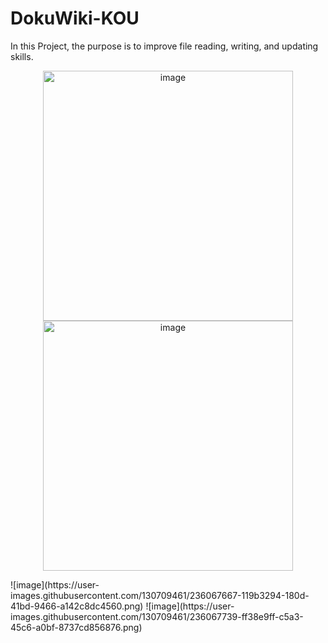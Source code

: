 # DokuWiki-KOU
In this Project, the purpose is to improve file reading, writing, and updating skills.
<p align="center">
  <img width="400" src="https://user-images.githubusercontent.com/130709461/236067739-ff38e9ff-c5a3-45c6-a0bf-8737cd856876.png" alt="image">
  <img width="400" src="https://user-images.githubusercontent.com/130709461/236067667-119b3294-180d-41bd-9466-a142c8dc4560.png" alt="image">
</p>
![image](https://user-images.githubusercontent.com/130709461/236067667-119b3294-180d-41bd-9466-a142c8dc4560.png)
![image](https://user-images.githubusercontent.com/130709461/236067739-ff38e9ff-c5a3-45c6-a0bf-8737cd856876.png)
